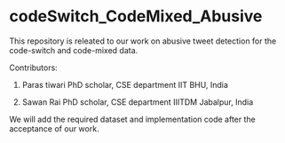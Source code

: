 # codeSwitch_CodeMixed_Abusive

This repository is releated to our work on abusive tweet detection for the code-switch and code-mixed data. 

Contributors:
1. Paras tiwari
   PhD scholar, CSE department
   IIT BHU, India
   
2. Sawan Rai
   PhD scholar, CSE department
   IIITDM Jabalpur, India
   
We will add the required dataset and implementation code after the acceptance of our work. 
